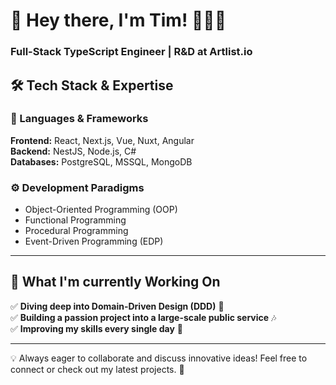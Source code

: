# 👋 Hey there, I'm Tim! 👨🏻‍💻  
### Full-Stack TypeScript Engineer | R&D at Artlist.io  

## 🛠️ Tech Stack & Expertise  

### 💾 Languages & Frameworks  
**Frontend:** React, Next.js, Vue, Nuxt, Angular  
**Backend:** NestJS, Node.js, C#  
**Databases:** PostgreSQL, MSSQL, MongoDB

### ⚙️ Development Paradigms  
- Object-Oriented Programming (OOP)  
- Functional Programming  
- Procedural Programming  
- Event-Driven Programming (EDP)  

---

## 📌 What I'm currently Working On   

✅  **Diving deep into Domain-Driven Design (DDD)** 🧠  
✅  **Building a passion project into a large-scale public service** 🎶  
✅  **Improving my skills every single day** 🏯  

---

💡 Always eager to collaborate and discuss innovative ideas! Feel free to connect or check out my latest projects. 🚀  
